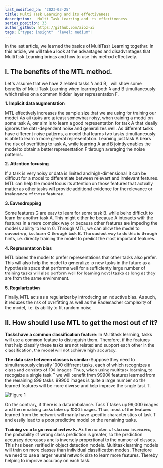 ```yaml
---
last_modified_on: "2023-03-25"
title: Multi Task Learning and its effectiveness
description:   Multi Task Learning and its effectiveness
series_position: 33
author_github: https://github.com/aioz-ai
tags: ["type: insight", "level: medium"]
---
```

In the last article, we learned the basics of MultiTask Learning together. In this article, we will take a look at the advantages and disadvantages that MultiTask Learning brings and how to use this method effectively. 

## I. The benefits of the MTL method.
Let's assume that we have 2 related tasks A and B, I will show some benefits of Multi Task Learning when learning both A and B simultaneously which relies on a common hidden layer representation F.

**1. Implicit data augmentation**

 MTL effectively increases the sample size that we are using for training our model. As all tasks are at least somewhat noisy, when training a model on some task A, our aim is to learn a good representation for task A that ideally ignores the data-dependent noise and generalizes well. As different tasks have different noise patterns, a model that learns two tasks simultaneously is able to learn a more general representation. Learning just task A bears the risk of overfitting to task A, while learning A and B jointly enables the model to obtain a better representation F through averaging the noise patterns.
 
**2. Attention focusing**

If a task is very noisy or data is limited and high-dimensional, it can be difficult for a model to differentiate between relevant and irrelevant features. MTL can help the model focus its attention on those features that actually matter as other tasks will provide additional evidence for the relevance or irrelevance of those features.

**3. Eavesdropping**

Some features G are easy to learn for some task B, while being difficult to learn for another task A. This might either be because A interacts with the features in a more complex way or because other features are impeding the model's ability to learn G. Through MTL, we can allow the model to eavesdrop, i.e. learn G through task B. The easiest way to do this is through hints, i.e. directly training the model to predict the most important features.

**4. Representation bias**

MTL biases the model to prefer representations that other tasks also prefer. This will also help the model to generalize to new tasks in the future as a hypothesis space that performs well for a sufficiently large number of training tasks will also perform well for learning novel tasks as long as they are from the same environment.

**5. Regularization**

Finally, MTL acts as a regularizer by introducing an inductive bias. As such, it reduces the risk of overfitting as well as the Rademacher complexity of the model, i.e. its ability to fit random noise

## II. How should I use MTL to get the most out of it?
**Tasks have a common classification feature**: In Multitask learning, tasks will use a common feature to distinguish them. Therefore, if the features that help classify these tasks are not related and support each other in the classification, the model will not achieve high accuracy.

**The data size between classes is similar:** Suppose they need to simultaneously classify 1000 different tasks, each of which recognizes a class and consists of 100 images. Thus, when using multitask learning, to recognize a single task T we will benefit from 99900 features learned from the remaining 999 tasks. 99900 images is quite a large number so the learned features will be more diverse and help improve the single task T.

![Figure 1](https://drive.google.com/uc?export=view&id=1DgC2GIyYrqswCr5BrJVcHeqIHxhk9-39)

On the contrary, if there is a data imbalance. Task T takes up 99,000 images and the remaining tasks take up 1000 images. Thus, most of the features learned from the network will mainly have specific characteristics of task T and easily lead to a poor predictive model on the remaining tasks.

**Training on a large neural network:** As the number of classes increases, the probability of wrong class prediction is greater, so the prediction accuracy decreases and is inversely proportional to the number of classes. This has been verified in object detection models. Multitask learning models will train on more classes than individual classification models. Therefore we need to use a larger neural network size to learn more features. Thereby helping to improve accuracy on each task.